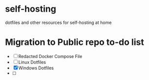 # self-hosting
dotfiles and other resources for self-hosting at home

# Migration to Public repo to-do list

- [ ] Redacted Docker Compose File
- [ ] Linux Dotfiles
- [X] Windows Dotfiles
- [ ] 
